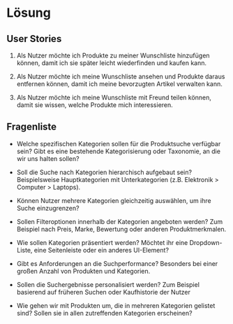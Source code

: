 # Lösung

## User Stories

1. Als Nutzer möchte ich Produkte zu meiner Wunschliste hinzufügen können, damit ich sie später
   leicht wiederfinden und kaufen kann.

2. Als Nutzer möchte ich meine Wunschliste ansehen und Produkte daraus entfernen können, damit ich
   meine bevorzugten Artikel verwalten kann.

3. Als Nutzer möchte ich meine Wunschliste mit Freund teilen können, damit sie wissen, welche
   Produkte mich interessieren.

## Fragenliste

- Welche spezifischen Kategorien sollen für die Produktsuche verfügbar sein? Gibt es eine bestehende
  Kategorisierung oder Taxonomie, an die wir uns halten sollen?

- Soll die Suche nach Kategorien hierarchisch aufgebaut sein? Beispielsweise Hauptkategorien mit
  Unterkategorien (z.B. Elektronik > Computer > Laptops).

- Können Nutzer mehrere Kategorien gleichzeitig auswählen, um ihre Suche einzugrenzen?

- Sollen Filteroptionen innerhalb der Kategorien angeboten werden? Zum Beispiel nach Preis, Marke,
  Bewertung oder anderen Produktmerkmalen.

- Wie sollen Kategorien präsentiert werden? Möchtet ihr eine Dropdown-Liste, eine Seitenleiste oder
  ein anderes UI-Element?

- Gibt es Anforderungen an die Suchperformance? Besonders bei einer großen Anzahl von Produkten und
  Kategorien.

- Sollen die Suchergebnisse personalisiert werden? Zum Beispiel basierend auf früheren Suchen oder
  Kaufhistorie der Nutzer

- Wie gehen wir mit Produkten um, die in mehreren Kategorien gelistet sind? Sollen sie in allen
  zutreffenden Kategorien erscheinen?
